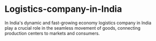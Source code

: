 # Logistics-company-in-India
In India's dynamic and fast-growing economy logistics company in India play a crucial role in the seamless movement of goods, connecting production centers to markets and consumers. 
